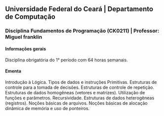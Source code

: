 ## **Universidade Federal do Ceará** |  **Departamento de Computação**
### **Disciplina Fundamentos de Programação (CK0211)** | **Professor: Miguel franklin**


#### Informações gerais

Disciplina obrigatória do 1° período com 64 horas semanais.

#### Ementa

Introdução à Lógica. Tipos de dados e instruções Primitivas. Estruturas de controle para a tomada de decisões. Estruturas de controle de repetição. Estruturas de dados homogêneas (vetores e matrizes). Utilização de funções e parâmetros. Recursividade. Estruturas de dados heterogêneas (registros). Noções básicas de arquivos. Noções básicas de alocação dinâmica de memória e uso de ponteiros.
